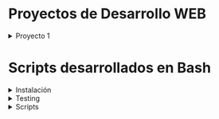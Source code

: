 # Proyectos de Desarrollo WEB

<details>
	<summary>Proyecto 1</summary>

# Plataforma para ver trailers de series y películas

 **Tecnologías utilizadas**
<p align="center">
  <img src="https://img.shields.io/badge/JavaScript-F7DF1E?style=for-the-badge&logo=javascript&logoColor=black" alt="JavaScript" />
  <img src="https://img.shields.io/badge/CSS3-1572B6?style=for-the-badge&logo=css3&logoColor=white" alt="CSS3" />
  <img src="https://img.shields.io/badge/HTML5-E34F26?style=for-the-badge&logo=html5&logoColor=white" alt="HTML5" />
  <img src="https://img.shields.io/badge/TailwindCSS-38B2AC?style=for-the-badge&logo=tailwind-css&logoColor=white" alt="TailwindCSS" />
  <img src="https://img.shields.io/badge/MongoDB-47A248?style=for-the-badge&logo=mongodb&logoColor=white" alt="MongoDB" />
  <img src="https://img.shields.io/badge/Express.js-000000?style=for-the-badge&logo=express&logoColor=white" alt="ExpressJS" />
  <img src="https://img.shields.io/badge/React-20232A?style=for-the-badge&logo=react&logoColor=61DAFB" alt="React" />
  <img src="https://img.shields.io/badge/Node.js-43853D?style=for-the-badge&logo=node-dot-js&logoColor=white" alt="NodeJS" />
</p>

## Imágenes con Hipervínculos
	
[![Screenshot from 2024-10-16 11-18-06](https://github.com/user-attachments/assets/d5817225-a29f-4b68-8b7b-fa1c6382b680)](https://chillstream.onrender.com)
[![Screenshot from 2024-10-16 11-24-31](https://github.com/user-attachments/assets/812c8fdf-f494-493a-9473-ebb5d647eb1d)](https://chillstream.onrender.com/login)
[![Screenshot from 2024-10-16 10-48-13](https://github.com/user-attachments/assets/0e1d41fd-5fc9-4335-903c-d67b665f71e7)](https://chillstream.onrender.com)

</details>

# Scripts desarrollados en Bash

<details>
	<summary>Instalación</summary>
	
## Comando para instalar los Scripts
	
```bash
# Clonar el repositorio en la versión más actual
git clone --depth=1 https://github.com/luzardothomas/portfolio_luzardo_thomas.git
# Entrar al directorio donde se encuentra el instalador
cd portfolio_luzardo_thomas/linux_tools
# Ejecutar el instalador
bash installer.sh
```
## Opciones del Instalador
1. **Install:** Instala un script o todos a la vez.
2. **Uninstall:** Desinstala un script o todos a la vez.
3.  **Reinstall:** Reinstala todos los scripts a la vez.
</details>

	
<details>
	<summary>Testing</summary>
	
## Comando para ejecutar un lote de pruebas para cada Script

```bash
 # Entrar al directorio donde se encuentra el tester
 cd portfolio_luzardo_thomas/linux_tools/x_test_scripts/
 # Ejecutar el tester
 bash test_scripts.sh
```
## Opciones del Tester
1. **Test script:** Testea uno o todos los scripts a la vez.
2. **Regenerate test directories:** Elimina todos los directorios y recupera los test de los scripts copiandolos desde su directorio.
	
</details>

<details>
	<summary>Scripts</summary>

---

<details>
	<summary>Script 1: extract_directory_files</summary>

<details>
	<summary>Resumen</summary>
	
Extrae los archivos que se encuentran en los directorios, los almacena en un directorio y elimina los directorios vaciados.

</details>


<details>
	<summary>Sintaxis y parametros enviados</summary>
	
## Sintaxis

```
extract_directory_files ~/ruta comando_saltar nombre_directorio
```

## Parametros

* **Ruta (opcional):** La dirección que se mande tiene que incluir ~/* , dicho de otra forma /home/usuario/*. Si no se manda ninguna ruta entonces se utiliza la ruta del directorio actual en el que se encuentra.
* **Comando saltar (opcional):** Se utiliza para saltar la pregunta de seguridad que aparece luego de ejecutar el script.
* **Nombre directorio (obligatorio):** Es el nombre del directorio general donde se va a guardar el resultado de la extracción de archivos. No puede elegirse un nombre de directorio que ya exista dentro en la dirección en la que se ejecuta el Script.

| **⚠ Caracteres inválidos en el nombre del Directorio ⚠**  |
| ------------- |
| Nombre de Directorio vacío      | 
| Espacio      | 
| `/` Barra diagonal     |
|`\` Barra diagonal inversa|
|`:` Dos puntos|
|`*` Asterisco|
|`?` Signo de interrogación|
|`"` Comillas dobles|
|`<` Menor que|
|`>` Mayor que|
|`\|` Barra vertical|
    
</details>
	
<details>
	<summary>Funcionamiento</summary>

 1. Crea un directorio merge (nombre_directorio)
 2. Por orden ascendente va a recorrer los directorios que hay en la ruta mandada o en la que se encuentra
 3. Busca la ruta de todos los archivos con el comando "find"
 4. Mueve esos archivos al merge y luego borra el directorio que se recorrió
 5. El bucle se da en los pasos 2,3 y 4. El proceso finaliza cuando recorrió todos los directorios
	
</details>

<details>
	<summary>Ejemplo detallado de cómo funciona</summary>
	
#### Estado inicial

![image](https://github.com/user-attachments/assets/7a3f3066-1680-4705-a2c6-a5cf30a8ee95)

![foto1](https://github.com/user-attachments/assets/6005f385-4dc0-4e38-b596-aca107b8e133)

#### Estado final

![image](https://github.com/user-attachments/assets/280b4c1b-08be-4179-99f5-8774711c41f5)

</details>


<details>
	<summary>Formas de usarlo</summary>

```bash
extract_directory_files ~/ruta nombre_directorio 
# los archivos obtenidos en la ruta guardan en nombre_directorio
```
```bash
extract_directory_files nombre_directorio 
# sin ruta especificada significa directorio actual
```
```bash
extract_directory_files -sk nombre_directorio 
# sk significa saltar pregunta
```
</details>
	
</details>

---

<details>
	<summary>Script 2: rename_files</summary>

<details>
	<summary>Resumen</summary>

Renombra los archivos utilizando una plantilla.

</details>


<details>
	<summary>Sintaxis y parametros enviados</summary>
	
```
rename_files ~/ruta comando_saltar nombre_plantilla
```
* **Ruta (opcional):** La dirección que se mande tiene que incluir ~/* , dicho de otra forma /home/usuario/*. Si no se manda ninguna ruta entonces se utiliza la ruta del directorio actual en el que se encuentra.
* **Comando de saltar (opcional):** Se utiliza para saltar la pregunta que se da luego de ejecutar el script.
* **Nombre de la plantilla (obligatorio):** Es el nombre del directorio general (merge) en el que se va a guardar el resultado del renombramiento de los archivos. No se puede usar si ya existen archivos con esa plantilla.

| **⚠ Caracteres inválidos en el nombre del Directorio ⚠**  |
| ------------- |
| Nombre de Directorio vacío      | 
| Espacio      | 
| `/` Barra diagonal     |
|`\` Barra diagonal inversa|
|`:` Dos puntos|
|`*` Asterisco|
|`?` Signo de interrogación|
|`"` Comillas dobles|
|`<` Menor que|
|`>` Mayor que|
|`\|` Barra vertical|

</details>
	
<details>
	<summary>Funcionamiento</summary>


 1. Separa los archivos que va a recorrer en orden ascendente
 2. Inicializa un contador en 1
 3. Recorre los archivos en orden ascendente
 4. Obtiene la extensión del archivo
 5. El nombre nuevo del archivo va a tener como formato:
    * plantilla ; contador ; extensión
 6. Renombra el archivo con el nuevo nombre
 7. Le suma 1 al contador
 8. El bucle se da en los pasos 3,4,5, 6 y 7. El proceso finaliza cuando recorrió todos los archivos


</details>

<details>
	<summary>Ejemplo detallado de cómo funciona</summary>
	
#### Estado inicial

![image](https://github.com/user-attachments/assets/96feb98c-6b09-4a49-a590-1ac81f45f776)

![foto2](https://github.com/user-attachments/assets/ae71b943-2289-4122-8b51-0032925f9f36)

#### Estado final

![image](https://github.com/user-attachments/assets/dcafe4b7-7f55-4b23-8e55-97b3a28a0ed3)

</details>


<details>
	<summary>Formas de usarlo</summary>

```bash
rename_files ~/ruta nombre_plantilla 
# los archivos obtenidos en la ruta guardan en nombre_directorio
```
```bash
rename_files nombre_plantilla  
# sin ruta especificada significa directorio actual
```
```bash
rename_files -sk nombre_plantilla  
# sk significa saltar pregunta
```

</details>

	
</details>

---

<details>
	<summary>Script 3: smart_unzip</summary>

<details>
	<summary>Resumen</summary>

Extrae los archivos de cada archivo .zip, elimina el .zip original y almacena los archivos en un directorio.	

</details>


<details>
	<summary>Sintaxis y parametros enviados</summary>

```
smart_unzip ~/ruta comando_saltar nombre_directorio
```
* **Ruta (opcional):** La dirección que se mande tiene que incluir ~/* , dicho de otra forma /home/usuario/*. Si no se manda ninguna ruta entonces se utiliza la ruta del directorio actual en el que se encuentra.
* **Comando saltar (opcional):** Se utiliza para saltar la pregunta que se da luego de ejecutar el script.
* **Nombre directorio (obligatorio):** Directorio en el que se va a guardar el resultado de la extracción de archivos. No se puede crear si ya existe un directorio con el mismo nombre.

| **⚠ Caracteres inválidos en el nombre del Directorio ⚠**  |
| ------------- |
| Nombre de Directorio vacío      | 
| Espacio      | 
| `/` Barra diagonal     |
|`\` Barra diagonal inversa|
|`:` Dos puntos|
|`*` Asterisco|
|`?` Signo de interrogación|
|`"` Comillas dobles|
|`<` Menor que|
|`>` Mayor que|
|`\|` Barra vertical|	

</details>
	
<details>
	<summary>Funcionamiento</summary>


 1. Crea un directorio merge (nombre_directorio)
 2. Por orden ascendente va a recorrer los archivos .zip que hay en la ruta mandada o en la que se encuentra
 3. Extrae todos los archivos que se encuentran en el .zip en el merge
 4. Elimina el archivo .zip original
 5. El bucle se da en los pasos 2,3 y 4. El proceso finaliza cuando no hayan más archivos .zip

</details>

<details>
	<summary>Ejemplo detallado de cómo funciona</summary>

#### Estado inicial

![image](https://github.com/user-attachments/assets/85218118-008b-4034-80f9-2beb8b1d326b)

![foto3](https://github.com/user-attachments/assets/55a8145d-679a-4906-99a2-041f6cf036a3)

#### Estado final

![image](https://github.com/user-attachments/assets/3932a2f6-bb76-4c6f-b3ca-cba8e35b2cfb)
	
</details>

<details>
	<summary>Formas de usarlo</summary>

```bash
smart_unzip ~/ruta nombre_directorio 
# los archivos extraídos del .zip se guardan en el merge (nombre_directorio)
```
```bash
smart_unzip_files nombre_directorio 
# sin ruta especificada significa directorio actual
```
```bash
smart_unzip -sk nombre_directorio 
# sk significa saltar pregunta
```

</details>

</details>

---

<details>
	<summary>Script 4: smart_zip</summary>


<details>
	<summary>Resumen</summary>

Comprime cada directorio en un archivo .zip, elimina el directorio original y almacena todos los .zip en un directorio.
	
</details>


<details>
	<summary>Sintaxis y parametros enviados</summary>

```bash
smart_zip ~/ruta comando_saltar nombre_directorio
```
* **Ruta (opcional):** La dirección que se mande tiene que incluir ~/* , dicho de otra forma /home/usuario/*. Si no se manda ninguna ruta entonces se utiliza la ruta del directorio actual en el que se encuentra.
* **Comando saltar (opcional):** Se utiliza para saltar la pregunta que se da luego de ejecutar el script.
* **Nombre directorio (obligatorio):** Directorio en el que se va a guardar el resultado de la compresión de archivos. No se puede crear si ya existe un directorio con el mismo nombre.

| **⚠ Caracteres inválidos en el nombre del Directorio ⚠**  |
| ------------- |
| Nombre de Directorio vacío      | 
| Espacio      | 
| `/` Barra diagonal     |
|`\` Barra diagonal inversa|
|`:` Dos puntos|
|`*` Asterisco|
|`?` Signo de interrogación|
|`"` Comillas dobles|
|`<` Menor que|
|`>` Mayor que|
|`\|` Barra vertical|	

</details>
	
<details>
	<summary>Funcionamiento</summary>

1. Crea un directorio merge
2. Por orden ascendente va a recorrer los directorios que hay en la ruta mandada o en la que se encuentra
3. Comprime un archivo a formato .zip
4. Se mueve el archivo .zip al merge
5. Elimina el directorio original
6. El bucle se da en los pasos 2,3 y 4. El proceso finaliza una vez que no hay más directorios

</details>

<details>
	<summary>Ejemplo detallado de cómo funciona</summary>

#### Estado inicial

![image](https://github.com/user-attachments/assets/3b421764-b8dd-4737-a9b1-50d25d9d10a1)

![foto4](https://github.com/user-attachments/assets/ca637d7e-6d39-4727-b0ff-f5489a9467af)

#### Estado final

![image](https://github.com/user-attachments/assets/543de425-b38c-4844-acea-dfa02a61254d)
	
</details>


<details>
	<summary>Formas de usarlo</summary>

```bash
smart_zip ~/ruta nombre_directorio 
# los archivos obtenidos en la ruta guardan en nombre_directorio
```
```bash
smart_zip nombre_directorio 
# sin ruta especificada significa directorio actual
```
```bash
smart_zip -sk nombre_directorio 
# sk significa saltar pregunta
```

</details>
	
</details>

---

<details>
	<summary>Script 5: wrap_files</summary>


<details>
	<summary>Resumen</summary>

Crea un directorio para cada archivo, almacena ese archivo en el directorio creado con su mismo nombre, y almacena esos directorios en un directorio.
	
</details>


<details>
	<summary>Sintaxis y parametros enviados</summary>

```
wrap_files ~/ruta comando_saltar nombre_directorio
```
* **Ruta (opcional):** La dirección que se mande tiene que incluir ~/* , dicho de otra forma /home/usuario/*. Si no se manda ninguna ruta entonces se utiliza la ruta del directorio actual en el que se encuentra.
* **Comando saltar (opcional):** Se utiliza para saltar la pregunta que se da luego de ejecutar el script.
* **Nombre directorio (obligatorio):** Es el nombre del directorio general (merge) en el que se va a guardar el resultado de la creación de directorios para cada archivo. Los directorios se llaman igual que el archivo que contienen. No se puede crear si ya existe un directorio con el mismo nombre.

| **⚠ Caracteres inválidos en el nombre del Directorio ⚠**  |
| ------------- |
| Nombre de Directorio vacío      | 
| Espacio      | 
| `/` Barra diagonal     |
|`\` Barra diagonal inversa|
|`:` Dos puntos|
|`*` Asterisco|
|`?` Signo de interrogación|
|`"` Comillas dobles|
|`<` Menor que|
|`>` Mayor que|
|`\|` Barra vertical|	

</details>
	
<details>
	<summary>Funcionamiento</summary>

 1. Crea un directorio merge (nombre_directorio).
 2. Por orden ascendente va a recorrer los archivos que hay en la ruta mandada o en la que se encuentra
 3. Crea un directorio para el archivo
 4. Mueve el archivo a su correspondiente directorio
 5. Mueve el directorio del archivo al merge
 6. El bucle se da en los pasos 2,3, 4 y 5. El proceso finaliza una vez que no hay más archivos


</details>

<details>
	<summary>Ejemplo detallado de cómo funciona</summary>


#### Estado inicial

![image](https://github.com/user-attachments/assets/5416e060-4ff2-4092-a332-7882faa94844)

![foto5](https://github.com/user-attachments/assets/542b98a6-573d-4d57-93c9-719a9638a269)

#### Estado final

![image](https://github.com/user-attachments/assets/ee402a1a-8e60-40e0-a90f-ac96a9e8a608)

</details>


<details>
	<summary>Formas de usarlo</summary>

```bash
wrap_files ~/ruta nombre_directorio 
# los archivos obtenidos en la ruta guardan en nombre_directorio
```
```bash
wrap_files directory_name 
# sin ruta especificada significa directorio actual
```
```bash
wrap_files -sk directory_name 
# sk significa saltar pregunta
```

</details>

	
</details>

---

<details>
	<summary>Script 6: wrap_files_in_groups</summary>

<details>
	<summary>Resumen</summary>

Almacena un grupo o varios grupos de archivos en uno o varios directorios.
	
</details>


<details>
	<summary>Sintaxis y parametros enviados</summary>

```
wrap_files_in_groups ~/ruta comando_saltar nombre_grupo rango
```
* **Ruta (opcional):** La dirección que se mande debe incluir ~/* , dicho de otra forma /home/usuario/*. Si no se manda ninguna ruta entonces se utiliza la ruta del directorio actual si es que cumple la condición anterior.

* **Comando saltar (opcional):** Se utiliza para saltar la pregunta y elegir la opción 1 o 2.
* **Nombre grupo (opcional):** Si no se manda el nombre del grupo previamente se lo va a pedir después. Es un directorio o muchos que almacenan una cantidad de archivos acorde al rango establecido. No se puede crear si ya existe un directorio con el mismo nombre que el grupo.
* **Rango (obligatorio):** Formato a-b (ambos números) que sirve para indicar cuántos archivos se quiere seleccionar. Si se pone 1-10 el rango se calcula con la diferencia del extremo superior y el inferior sumándole uno (10-1+1), por lo que seleccionaría los 10 primeros archivos que se encuentren en el orden ascendente. No se aceptan rangos negativos.

| **⚠ Caracteres inválidos en el nombre del Directorio ⚠**  |
| ------------- |
| Nombre de Directorio vacío      | 
| Espacio      | 
| `/` Barra diagonal     |
|`\` Barra diagonal inversa|
|`:` Dos puntos|
|`*` Asterisco|
|`?` Signo de interrogación|
|`"` Comillas dobles|
|`<` Menor que|
|`>` Mayor que|
|`\|` Barra vertical|
	

</details>
	
<details>
	<summary>Funcionamiento</summary>

 1. Separa los archivos en orden ascendente
 2. Inicializa un contador en 0
 3. Selecciona un rango de archivos
 4. Le suma 1 al contador
 5. Crea el directorio para un grupo de archivos
 6. Se mueve el rango de archivos a su grupo correspondiente
 7. El bucle se da en los pasos 3,4,5 y 6. El proceso finaliza cuando ya no hay más rangos

</details>

<details>
	<summary>Ejemplo 1 detallado de cómo funciona</summary>

#### Estado inicial

![image](https://github.com/user-attachments/assets/6612f735-c02c-4735-b283-a065b633888e)

![foto6 1](https://github.com/user-attachments/assets/2bf19032-6538-4610-91b6-d9a61ab103c8)

#### Estado final

![image](https://github.com/user-attachments/assets/09ae6f9c-b13d-4f31-a343-c1b0122a1ba8)

	

</details>

<details>
	<summary>Ejemplo 2 detallado de cómo funciona</summary>


#### Estado inicial

![image](https://github.com/user-attachments/assets/57800075-9b0e-4af1-bec9-f62f5a598672)

![foto6 2](https://github.com/user-attachments/assets/91a6fe71-aa11-436a-b6e9-9744520f29b2)

#### Estado final

![image](https://github.com/user-attachments/assets/99efe177-77ef-4601-9c4f-264240a1c2de)

</details>


<details>
	<summary>Formas de usarlo</summary>

```bash
wrap_files_in_groups ~/ruta 1-10
# selecciona un grupo de 10 archivos y luego le toca al usuario decidir entre opcion 1 o 2
# opción 1 : nombre_plantilla | opción 2: nombre_grupo (como es solo un grupo da igual)
```
```bash
wrap_files_in_groups 1-10
# sin ruta especificada significa directorio actual
```
```bash
wrap_files_in_groups -sk1 1-2 3-6 7-10
# sk1 significa saltar pregunta y elegir opción 1
# la plantilla es solo una y la va a pedir por pantalla
# ejemplo: plantilla = nombre_ejemplo, son 3 grupos (1-2,3-6,7-10)
# nombre_ejemplo_1: 2 archivos, nombre_ejemplo_2: 4 archivos, nombre_ejemplo_3: 4 archivos
```
```bash
wrap_files_in_groups -sk1 nombre_grupo 1-2 3-6 7-10
# la plantilla es solo una y ya fue mandada previamente
# nombre_grupo_1: 2 archivos, nombre_grupo_2: 4 archivos, nombre_grupo_3: 4 archivos
```
```bash
wrap_files_in_groups -sk2 1-2 3-6 7-10
# sk2 significa saltar pregunta y elegir opción 2
# usar nombre_grupo como nombres especificos para grupos y se pide por pantalla
# ejemplo: son 3 grupos (1-2,3-6,7-10) por lo que habra que escribir tres nombre_grupo
# nombre_grupo_1 = grupoA, nombre_grupo_2 = grupoB, nombre_grupo_3 = grupoC
# grupoA_1: 2 archivos, grupoB_2: 4 archivos, grupoC_3: 4 archivos
```
```bash
wrap_files_in_groups -sk2 nombre_grupo_A nombre_grupo_B nombre_grupo_C 1-2 3-6 7-10
# se pe mandaron previamente cada uno de los nombres especificos para grupos
# cantidad de nombre_grupo = cantidad de grupos (cada rango es un grupo)
# nombre_grupo_A_1: 2 archivos, nombre_grupo_B_2: 4 archivos, nombre_grupo_C_3: 4 archivos
```

</details>


	
</details>

 

 
</details>







